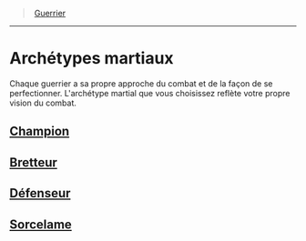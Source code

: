 ﻿---
!GenericItem
Name: Archétypes martiaux
Id: fighter_hd.md#archétypes-martiaux
ParentLink: fighter_hd.md#guerrier
ParentName: Guerrier
NameLevel: 1
Attributes: {}
---
> [Guerrier](hd_fighter.md)

---

# Archétypes martiaux

Chaque guerrier a sa propre approche du combat et de la façon de se perfectionner. L'archétype martial que vous choisissez reflète votre propre vision du combat.

## [Champion](hd_fighter_champion.md)

## [Bretteur](hd_fighter_swordsman.md)

## [Défenseur](hd_fighter_defender.md)

## [Sorcelame](hd_fighter_spellblade.md)

